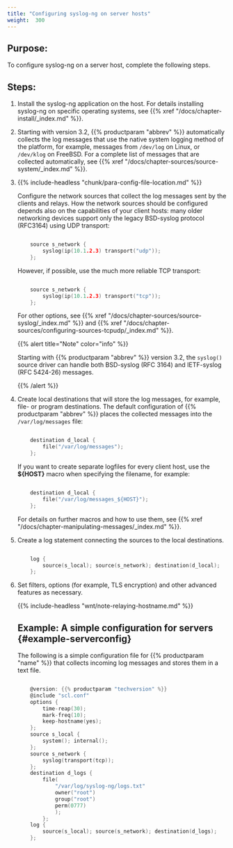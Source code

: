 ```yaml
---
title: "Configuring syslog-ng on server hosts"
weight:  300
---
```

<!-- DISCLAIMER: This file is based on the syslog-ng Open Source Edition documentation https://github.com/balabit/syslog-ng-ose-guides/commit/2f4a52ee61d1ea9ad27cb4f3168b95408fddfdf2 and is used under the terms of The syslog-ng Open Source Edition Documentation License. The file has been modified by Axoflow. -->


## Purpose:

To configure syslog-ng on a server host, complete the following steps.



## Steps:

1.  Install the syslog-ng application on the host. For details installing syslog-ng on specific operating systems, see {{% xref "/docs/chapter-install/_index.md" %}}.

2.  Starting with version 3.2, {{% productparam "abbrev" %}} automatically collects the log messages that use the native system logging method of the platform, for example, messages from `/dev/log` on Linux, or `/dev/klog` on FreeBSD. For a complete list of messages that are collected automatically, see {{% xref "/docs/chapter-sources/source-system/_index.md" %}}.

3.  {{% include-headless "chunk/para-config-file-location.md" %}}
    
    Configure the network sources that collect the log messages sent by the clients and relays. How the network sources should be configured depends also on the capabilities of your client hosts: many older networking devices support only the legacy BSD-syslog protocol (RFC3164) using UDP transport:
    
    ```c
    
        source s_network {
            syslog(ip(10.1.2.3) transport("udp"));
        };
    
    ```
    
    However, if possible, use the much more reliable TCP transport:
    
    ```c
    
        source s_network {
            syslog(ip(10.1.2.3) transport("tcp"));
        };
    
    ```
    
    For other options, see {{% xref "/docs/chapter-sources/source-syslog/_index.md" %}} and {{% xref "/docs/chapter-sources/configuring-sources-tcpudp/_index.md" %}}.
    
    {{% alert title="Note" color="info" %}}
    
    Starting with {{% productparam "abbrev" %}} version 3.2, the `syslog()` source driver can handle both BSD-syslog (RFC 3164) and IETF-syslog (RFC 5424-26) messages.
    
    {{% /alert %}}

4.  Create local destinations that will store the log messages, for example, file- or program destinations. The default configuration of {{% productparam "abbrev" %}} places the collected messages into the `/var/log/messages` file:
    
    ```c
    
        destination d_local {
            file("/var/log/messages");
        };
    
    ```
    
    If you want to create separate logfiles for every client host, use the **${HOST}** macro when specifying the filename, for example:
    
    ```c
    
        destination d_local {
            file("/var/log/messages_${HOST}");
        };
    
    ```
    
    For details on further macros and how to use them, see {{% xref "/docs/chapter-manipulating-messages/_index.md" %}}.

5.  Create a log statement connecting the sources to the local destinations.
    
    ```c
    
        log {
            source(s_local); source(s_network); destination(d_local);
        };
    
    ```

6.  Set filters, options (for example, TLS encryption) and other advanced features as necessary.
    
    {{% include-headless "wnt/note-relaying-hostname.md" %}}
    
    
    ## Example: A simple configuration for servers {#example-serverconfig}
    
    The following is a simple configuration file for {{% productparam "name" %}} that collects incoming log messages and stores them in a text file.
    
    ```c
    
        @version: {{% productparam "techversion" %}}
        @include "scl.conf"
        options {
            time-reap(30);
            mark-freq(10);
            keep-hostname(yes);
        };
        source s_local {
            system(); internal();
        };
        source s_network {
            syslog(transport(tcp));
        };
        destination d_logs {
            file(
                "/var/log/syslog-ng/logs.txt"
                owner("root")
                group("root")
                perm(0777)
                );
            };
        log {
            source(s_local); source(s_network); destination(d_logs);
        };
    
    ```
    

